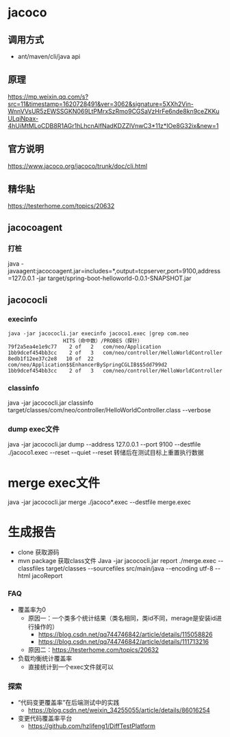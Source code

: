 # jacoco
## 调用方式
* ant/maven/cli/java api
## 原理
https://mp.weixin.qq.com/s?src=11&timestamp=1620728491&ver=3062&signature=5XXh2Vin-WnnVVsUR5zEWSSGKN069LtPMrxSzRmo9CGSaVzHrFe6nde8kn9ceZKKuULqiNpax-4hUiMtMLoCDB8R1AGr1hLhcnAlfNadKDZZlVnwC3*11z*IOe8G32ix&new=1
## 官方说明
https://www.jacoco.org/jacoco/trunk/doc/cli.html
## 精华贴
https://testerhome.com/topics/20632
## jacocoagent
### 打桩 
java -javaagent:jacocoagent.jar=includes=*,output=tcpserver,port=9100,address=127.0.0.1 -jar target/spring-boot-helloworld-0.0.1-SNAPSHOT.jar 
## jacococli
### execinfo
```
java -jar jacococli.jar execinfo jacoco1.exec |grep com.neo
                  HITS（命中数）/PROBES（探针）
79f2a5ea4e1e9c77    2 of   2   com/neo/Application
1bb9dcef454bb3cc    2 of   3   com/neo/controller/HelloWorldController
8edb1f12ee37c2e8   10 of  22   com/neo/Application$$EnhancerBySpringCGLIB$$5dd799d2
1bb9dcef454bb3cc    2 of   3   com/neo/controller/HelloWorldController
```
### classinfo   
java -jar jacococli.jar classinfo target/classes/com/neo/controller/HelloWorldController.class --verbose	

### dump exec文件
 java -jar jacococli.jar dump --address 127.0.0.1 --port 9100 --destfile ./jacoco1.exec --reset --quiet
 --reset 转储后在测试目标上重置执行数据	

# merge exec文件
 java -jar jacococli.jar merge ./jacoco*.exec --destfile merge.exec
# 生成报告  
* clone 获取源码
* mvn package 获取class文件
 Java -jar jacococli.jar report ./merge.exec --classfiles target/classes --sourcefiles src/main/java --encoding utf-8 --html jacoReport
 
 
 ### FAQ 
 * 覆盖率为0
    * 原因一：一个类多个统计结果（类名相同，类id不同，merage是安装id进行操作的） 
        * https://blog.csdn.net/qq744746842/article/details/115058826
        * https://blog.csdn.net/qq744746842/article/details/111713216
    * 原因二：https://testerhome.com/topics/20632
* 负载均衡统计覆盖率
    * 直接统计到一个exec文件就可以
### 探索
* “代码变更覆盖率”在后端测试中的实践
    * https://blog.csdn.net/weixin_34255055/article/details/86016254
* 变更代码覆盖率平台
    * https://github.com/hzlifeng1/DiffTestPlatform